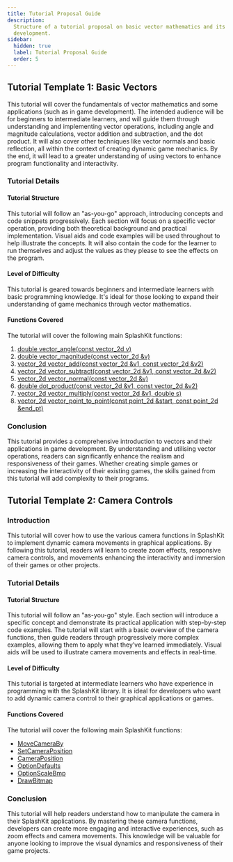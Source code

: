 ```yaml
---
title: Tutorial Proposal Guide
description:
  Structure of a tutorial proposal on basic vector mathematics and its applications in game
  development.
sidebar:
  hidden: true
  label: Tutorial Proposal Guide
  order: 5
---
```


## Tutorial Template 1: Basic Vectors

This tutorial will cover the fundamentals of vector mathematics and some applications (such as in
game development). The intended audience will be for beginners to intermediate learners, and will
guide them through understanding and implementing vector operations, including angle and magnitude
calculations, vector addition and subtraction, and the dot product. It will also cover other
techniques like vector normals and basic reflection, all within the context of creating dynamic game
mechanics. By the end, it will lead to a greater understanding of using vectors to enhance program
functionality and interactivity.

### Tutorial Details

#### Tutorial Structure

This tutorial will follow an "as-you-go" approach, introducing concepts and code snippets
progressively. Each section will focus on a specific vector operation, providing both theoretical
background and practical implementation. Visual aids and code examples will be used throughout to
help illustrate the concepts. It will also contain the code for the learner to run themselves and
adjust the values as they please to see the effects on the program.

#### Level of Difficulty

This tutorial is geared towards beginners and intermediate learners with basic programming
knowledge. It's ideal for those looking to expand their understanding of game mechanics through
vector mathematics.

#### Functions Covered

The tutorial will cover the following main SplashKit functions:

1. [double vector_angle(const vector_2d v)](https://splashkit.io/api/physics/#vector-angle)
2. [double vector_magnitude(const vector_2d &v)](https://splashkit.io/api/physics/#vector-magnitude)
3. [vector_2d vector_add(const vector_2d &v1, const vector_2d &v2)](https://splashkit.io/api/physics/#vector-add)
4. [vector_2d vector_subtract(const vector_2d &v1, const vector_2d &v2)](https://splashkit.io/api/physics/#vector-subtract)
5. [vector_2d vector_normal(const vector_2d &v)](https://splashkit.io/api/physics/#vector-normal)
6. [double dot_product(const vector_2d &v1, const vector_2d &v2)](https://splashkit.io/api/physics/#dot-product)
7. [vector_2d vector_multiply(const vector_2d &v1, double s)](https://splashkit.io/api/physics/#vector-multiply)
8. [vector_2d vector_point_to_point(const point_2d &start, const point_2d &end_pt)](https://splashkit.io/api/physics/#vector-point-to-point)

### Conclusion

This tutorial provides a comprehensive introduction to vectors and their applications in game
development. By understanding and utilising vector operations, readers can significantly enhance the
realism and responsiveness of their games. Whether creating simple games or increasing the
interactivity of their existing games, the skills gained from this tutorial will add complexity to
their programs.

## Tutorial Template 2: Camera Controls

### Introduction

This tutorial will cover how to use the various camera functions in SplashKit to implement dynamic
camera movements in graphical applications. By following this tutorial, readers will learn to create
zoom effects, responsive camera controls, and movements enhancing the interactivity and immersion of
their games or other projects.

### Tutorial Details

#### Tutorial Structure

This tutorial will follow an "as-you-go" style. Each section will introduce a specific concept and
demonstrate its practical application with step-by-step code examples. The tutorial will start with
a basic overview of the camera functions, then guide readers through progressively more complex
examples, allowing them to apply what they’ve learned immediately. Visual aids will be used to
illustrate camera movements and effects in real-time.

#### Level of Difficulty

This tutorial is targeted at intermediate learners who have experience in programming with the
SplashKit library. It is ideal for developers who want to add dynamic camera control to their
graphical applications or games.

#### Functions Covered

The tutorial will cover the following main SplashKit functions:

- [MoveCameraBy](https://splashkit.io/api/camera/#move-camera-by-2)
- [SetCameraPosition](https://splashkit.io/api/camera/#set-camera-position)
- [CameraPosition](https://splashkit.io/api/camera/#camera-position)
- [OptionDefaults](https://splashkit.io/api/graphics/#option-defaults)
- [OptionScaleBmp](https://splashkit.io/api/graphics/#option-scale-bmp)
- [DrawBitmap](https://splashkit.io/api/graphics/#draw-bitmap-4)

### Conclusion

This tutorial will help readers understand how to manipulate the camera in their SplashKit
applications. By mastering these camera functions, developers can create more engaging and
interactive experiences, such as zoom effects and camera movements. This knowledge will be valuable
for anyone looking to improve the visual dynamics and responsiveness of their game projects.
